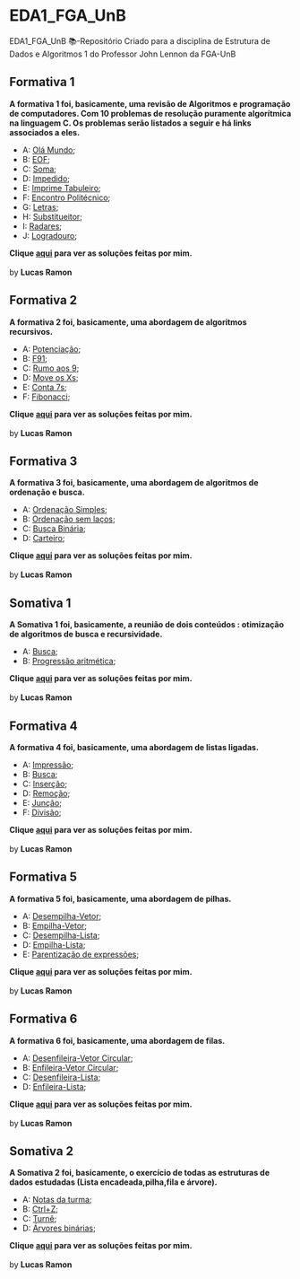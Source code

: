 # EDA1_FGA_UnB
EDA1_FGA_UnB 📚-Repositório Criado para a disciplina de Estrutura de Dados e Algoritmos 1 do Professor John Lennon da FGA-UnB

## Formativa 1

<b>A formativa 1 foi, basicamente, uma revisão de Algoritmos e programação de computadores. Com 10 problemas de resolução puramente algorítmica na linguagem C. Os problemas serão listados a seguir e há links associados a eles.</b>
-  A: [Olá Mundo](https://github.com/lramon2001/EDA1_FGA_UnB/blob/master/problemas_Formativa1/olamundo.pdf);
-  B: [EOF](https://github.com/lramon2001/EDA1_FGA_UnB/blob/master/problemas_Formativa1/eof.pdf);
-  C: [Soma](https://github.com/lramon2001/EDA1_FGA_UnB/blob/master/problemas_Formativa1/soma.pdf);
-  D: [Impedido](https://github.com/lramon2001/EDA1_FGA_UnB/blob/master/problemas_Formativa1/impedido.pdf);
-  E: [Imprime Tabuleiro](https://github.com/lramon2001/EDA1_FGA_UnB/blob/master/problemas_Formativa1/imprime_tabuleiro.pdf);
-  F: [Encontro Politécnico](https://github.com/lramon2001/EDA1_FGA_UnB/blob/master/problemas_Formativa1/encontropolitecnico.pdf);
-  G: [Letras](https://github.com/lramon2001/EDA1_FGA_UnB/blob/master/problemas_Formativa1/letras.pdf);
-  H: [Substitueitor](https://github.com/lramon2001/EDA1_FGA_UnB/blob/master/problemas_Formativa1/substitui.pdf);
-  I: [Radares](https://github.com/lramon2001/EDA1_FGA_UnB/blob/master/problemas_Formativa1/radares.pdf);
-  J: [Logradouro](https://github.com/lramon2001/EDA1_FGA_UnB/blob/master/problemas_Formativa1/logradouro.pdf);

<b>Clique [aqui](https://github.com/lramon2001/EDA1_FGA_UnB/tree/master/formativa1) para ver as soluções feitas por mim.</b>
<br><br>by <b>Lucas Ramon</b>
## Formativa 2

<b>A formativa 2 foi, basicamente, uma abordagem de algoritmos recursivos.</b>
-  A: [Potenciação](https://github.com/lramon2001/EDA1_FGA_UnB/blob/master/problemas_Formativa2/potencia-rec.pdf);
-  B: [F91](https://github.com/lramon2001/EDA1_FGA_UnB/blob/master/problemas_Formativa2/f91.pdf);
-  C: [Rumo aos 9](https://github.com/lramon2001/EDA1_FGA_UnB/blob/master/problemas_Formativa2/rumo9s.pdf);
-  D: [Move os Xs](https://github.com/lramon2001/EDA1_FGA_UnB/blob/master/problemas_Formativa2/moveX.pdf);
-  E: [Conta 7s](https://github.com/lramon2001/EDA1_FGA_UnB/blob/master/problemas_Formativa2/count7.pdf);
-  F: [Fibonacci](https://github.com/lramon2001/EDA1_FGA_UnB/blob/master/problemas_Formativa2/fibonacci-memoizacao.pdf);

<b>Clique [aqui](https://github.com/lramon2001/EDA1_FGA_UnB/tree/master/formativa2) para ver as soluções feitas por mim.</b>
<br><br>by <b>Lucas Ramon</b>

## Formativa 3

<b>A formativa 3 foi, basicamente, uma abordagem de algoritmos de ordenação e busca.</b>
-  A: [Ordenação Simples](https://github.com/lramon2001/EDA1_FGA_UnB/blob/master/problemas_Formativa3/ordenasimples.pdf);
-  B: [Ordenação sem laços](https://github.com/lramon2001/EDA1_FGA_UnB/blob/master/problemas_Formativa3/ordenasemlaco.pdf);
-  C: [Busca Binária](https://github.com/lramon2001/EDA1_FGA_UnB/blob/master/problemas_Formativa3/busca-binaria-1.pdf);
-  D: [Carteiro](https://github.com/lramon2001/EDA1_FGA_UnB/blob/master/problemas_Formativa3/carteiro.pdf);

<b>Clique [aqui](https://github.com/lramon2001/EDA1_FGA_UnB/tree/master/formativa3) para ver as soluções feitas por mim.</b>
<br><br>by <b>Lucas Ramon</b>

## Somativa 1

<b>A Somativa 1 foi, basicamente, a reunião de dois conteúdos : otimização de algoritmos de busca e recursividade.</b>
-  A: [Busca](https://github.com/lramon2001/EDA1_FGA_UnB/blob/master/problemas_Somativa1/busca-binaria-2.pdf);
-  B: [Progressão aritmética](https://github.com/lramon2001/EDA1_FGA_UnB/blob/master/problemas_Somativa1/pa-recursivo.pdf);

<b>Clique [aqui](https://github.com/lramon2001/EDA1_FGA_UnB/tree/master/somativa1) para ver as soluções feitas por mim.</b>
<br><br>by <b>Lucas Ramon</b>

## Formativa 4

<b>A formativa 4 foi, basicamente, uma abordagem de listas ligadas.</b>
-  A: [Impressão](https://github.com/lramon2001/EDA1_FGA_UnB/blob/master/problemas_Formativa4/le-impressao.pdf);
-  B: [Busca](https://github.com/lramon2001/EDA1_FGA_UnB/blob/master/problemas_Formativa4/le-busca.pdf);
-  C: [Inserção](https://github.com/lramon2001/EDA1_FGA_UnB/blob/master/problemas_Formativa4/le-insercao.pdf);
-  D: [Remoção](https://github.com/lramon2001/EDA1_FGA_UnB/blob/master/problemas_Formativa4/le-remocao.pdf);
-  E: [Junção](https://github.com/lramon2001/EDA1_FGA_UnB/blob/master/problemas_Formativa4/le-junta.pdf);
-  F: [Divisão](https://github.com/lramon2001/EDA1_FGA_UnB/blob/master/problemas_Formativa4/le-divide.pdf);

<b>Clique [aqui](https://github.com/lramon2001/EDA1_FGA_UnB/tree/master/formativa4) para ver as soluções feitas por mim.</b>
<br><br>by <b>Lucas Ramon</b>

## Formativa 5

<b>A formativa 5 foi, basicamente, uma abordagem de pilhas.</b>
-  A: [Desempilha-Vetor](https://github.com/lramon2001/EDA1_FGA_UnB/blob/master/problemas_Formativa5/pilha-desempilha-vetor.pdf);
-  B: [Empilha-Vetor](https://github.com/lramon2001/EDA1_FGA_UnB/blob/master/problemas_Formativa5/pilha-empilha-vetor.pdf);
-  C: [Desempilha-Lista](https://github.com/lramon2001/EDA1_FGA_UnB/blob/master/problemas_Formativa5/pilha-desempilha-lista.pdf);
-  D: [Empilha-Lista](https://github.com/lramon2001/EDA1_FGA_UnB/blob/master/problemas_Formativa5/pilha-empilha-lista.pdf);
-  E: [Parentização de expressões](https://github.com/lramon2001/EDA1_FGA_UnB/blob/master/problemas_Formativa5/exp-mat1.pdf);

<b>Clique [aqui](https://github.com/lramon2001/EDA1_FGA_UnB/tree/master/formativa5) para ver as soluções feitas por mim.</b>
<br><br>by <b>Lucas Ramon</b>

## Formativa 6

<b>A formativa 6 foi, basicamente, uma abordagem de filas.</b>
-  A: [Desenfileira-Vetor Circular](https://github.com/lramon2001/EDA1_FGA_UnB/blob/master/problemas_Formativa6/fila-desenfileira-circular.pdf);
-  B: [Enfileira-Vetor Circular](https://github.com/lramon2001/EDA1_FGA_UnB/blob/master/problemas_Formativa6/fila-enfileira-circular.pdf);
-  C: [Desenfileira-Lista](https://github.com/lramon2001/EDA1_FGA_UnB/blob/master/problemas_Formativa6/fila-desenfileira-lista.pdf);
-  D: [Enfileira-Lista](https://github.com/lramon2001/EDA1_FGA_UnB/blob/master/problemas_Formativa6/fila-enfileira-lista.pdf);

<b>Clique [aqui](https://github.com/lramon2001/EDA1_FGA_UnB/tree/master/formativa6) para ver as soluções feitas por mim.</b>
<br><br>by <b>Lucas Ramon</b>
## Somativa 2

<b>A Somativa 2 foi, basicamente, o exercício de todas as estruturas de dados estudadas (Lista encadeada,pilha,fila e árvore).</b>
-  A: [Notas da turma](https://github.com/lramon2001/EDA1_FGA_UnB/blob/master/problemas_Somativa2/divide-turma.pdf);
-  B: [Ctrl+Z](https://github.com/lramon2001/EDA1_FGA_UnB/blob/master/problemas_Somativa2/ctrl-z.pdf);
-  C: [Turnê](https://github.com/lramon2001/EDA1_FGA_UnB/blob/master/problemas_Somativa2/turne.pdf);
-  D: [Árvores binárias](https://github.com/lramon2001/EDA1_FGA_UnB/blob/master/problemas_Somativa2/preinpos.pdf);

<b>Clique [aqui](https://github.com/lramon2001/EDA1_FGA_UnB/tree/master/somativa2) para ver as soluções feitas por mim.</b>
<br><br>by <b>Lucas Ramon</b>
